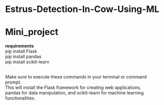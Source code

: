 # Estrus-Detection-In-Cow-Using-ML
# Mini_project

<b>requirements</b>
<br>
pip install Flask
<br>
pip install pandas
<br>
pip install scikit-learn
<br>
<br>
<p>Make sure to execute these commands in your terminal or command prompt.
<br>
This will install the Flask framework for creating web applications,<br> pandas for data manipulation,
and scikit-learn for machine learning functionalities.</p>

